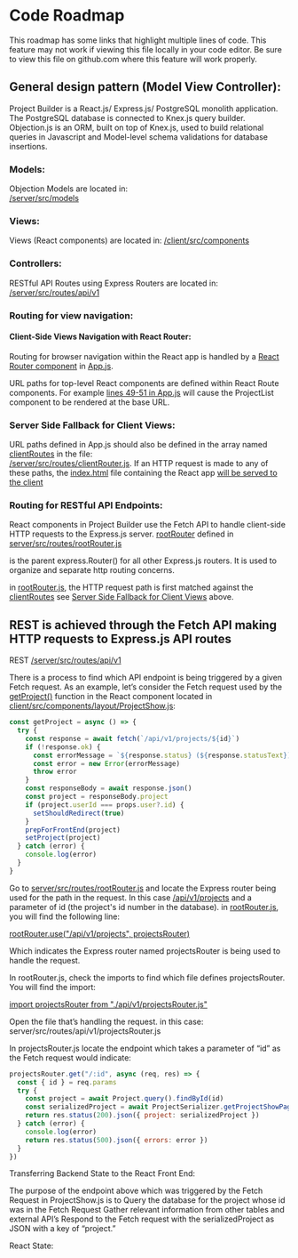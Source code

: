 # Code Roadmap

This roadmap has some links that highlight multiple lines of code.  This feature may not work if viewing this file locally in your code editor.  Be sure to view this file on github.com where this feature will work properly.

## General design pattern (Model View Controller):

Project Builder is a React.js/ Express.js/ PostgreSQL monolith application. The PostgreSQL database is connected to Knex.js query builder. Objection.js is an ORM, built on top of Knex.js, used to build relational queries in Javascript and Model-level schema validations for database insertions.

### Models:

Objection Models are located in:  
[/server/src/models](/server/src/models)

### Views:

Views (React components) are located in:
[/client/src/components](/client/src/components)

### Controllers:

RESTful API Routes using Express Routers are located in:  
[/server/src/routes/api/v1](/server/src/routes/api/v1)

### Routing for view navigation:

#### Client-Side Views Navigation with React Router:
Routing for browser navigation within the React app is handled by a [React Router component](client/src/components/App.js#L46-L89) in [App.js](client/src/components/App.js).

URL paths for top-level React components are defined within React Route components.
For example [lines 49-51 in App.js](client/src/components/App.js#L49-L51) will cause the ProjectList component to be rendered at the base URL.

### Server Side Fallback for Client Views:

URL paths defined in App.js should also be defined in the array named [clientRoutes](/server/src/routes/clientRouter.js#L7) in the file:  
[/server/src/routes/clientRouter.js](/server/src/routes/clientRouter.js).  If an HTTP request is made to any of these paths, the [index.html](client/public/index.html) file containing the React app [will be served to the client](server/src/routes/clientRouter.js#L26-L28)

### Routing for RESTful API Endpoints:

React components in Project Builder use the Fetch API to handle client-side HTTP requests to the Express.js server.
[rootRouter](server/src/routes/rootRouter.js#L12) defined in  
[server/src/routes/rootRouter.js](server/src/routes/rootRouter.js)

is the parent express.Router() for all other Express.js routers. It is used to organize and separate http routing concerns.

in [rootRouter.js](server/src/routes/rootRouter.js), the HTTP request path is first matched against the [clientRoutes](/server/src/routes/clientRouter.js#L7) see [Server Side Fallback for Client Views](#server-side-fallback-for-client-views) above.

## REST is achieved through the Fetch API making HTTP requests to Express.js API routes

REST
[/server/src/routes/api/v1](/server/src/routes/api/v1)

There is a process to find which API endpoint is being triggered by a given Fetch request. As an example, let’s consider the Fetch request used by the [getProject()](client/src/components/layout/ProjectShow.js#L49) function in the React component located in [client/src/components/layout/ProjectShow.js](client/src/components/layout/ProjectShow.js#L49):

```javascript
const getProject = async () => {
  try {
    const response = await fetch(`/api/v1/projects/${id}`)
    if (!response.ok) {
      const errorMessage = `${response.status} (${response.statusText})`
      const error = new Error(errorMessage)
      throw error
    }
    const responseBody = await response.json()
    const project = responseBody.project
    if (project.userId === props.user?.id) {
      setShouldRedirect(true)
    }
    prepForFrontEnd(project)
    setProject(project)
  } catch (error) {
    console.log(error)
  }
}
```

Go to [server/src/routes/rootRouter.js](server/src/routes/rootRouter.js) and locate the Express router being used for the path in the request. In this case [/api/v1/projects](/api/v1/projects/) and a parameter of id (the project's id number in the database). in [rootRouter.js](server/src/routes/rootRouter.js), you will find the following line:

[rootRouter.use("/api/v1/projects", projectsRouter)](server/src/routes/rootRouter.js#L16)

Which indicates the Express router named projectsRouter is being used to handle the request.

In rootRouter.js, check the imports to find which file defines projectsRouter. You will find the import:

[import projectsRouter from "./api/v1/projectsRouter.js"](server/src/routes/rootRouter.js)

Open the file that’s handling the request. in this case: server/src/routes/api/v1/projectsRouter.js

In projectsRouter.js locate the endpoint which takes a parameter of “id” as the Fetch request would indicate:

```javascript
projectsRouter.get("/:id", async (req, res) => {
  const { id } = req.params
  try {
    const project = await Project.query().findById(id)
    const serializedProject = await ProjectSerializer.getProjectShowPageDetails(project)
    return res.status(200).json({ project: serializedProject })
  } catch (error) {
    console.log(error)
    return res.status(500).json({ errors: error })
  }
})
```

Transferring Backend State to the React Front End:

The purpose of the endpoint above which was triggered by the Fetch Request in ProjectShow.js is to
Query the database for the project whose id was in the Fetch Request
Gather relevant information from other tables and external API’s
Respond to the Fetch request with the serializedProject as JSON with a key of “project.”

React State:
